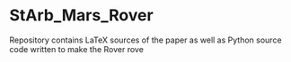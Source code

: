 # StArb_Mars_Rover
Repository contains LaTeX sources of the paper as well as Python source code written to make the Rover rove 
